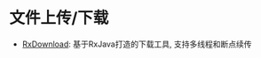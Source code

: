 # 文件上传/下载

* [RxDownload]: 基于RxJava打造的下载工具, 支持多线程和断点续传















[RxDownload]:https://github.com/ssseasonnn/RxDownload